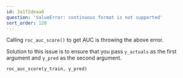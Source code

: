 ```yaml
---
id: 3a1f2deaa8
question: 'ValueError: continuous format is not supported'
sort_order: 120
---
```


Calling `roc_auc_score()` to get AUC is throwing the above error.

Solution to this issue is to ensure that you pass `y_actuals` as the first argument and `y_pred` as the second argument.

```python
roc_auc_score(y_train, y_pred)
```
